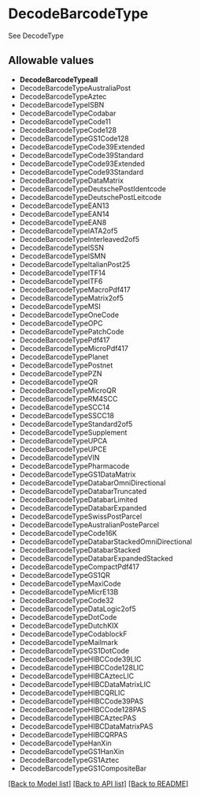 # DecodeBarcodeType

See DecodeType

## Allowable values
* **DecodeBarcodeTypeall**
* DecodeBarcodeTypeAustraliaPost
* DecodeBarcodeTypeAztec
* DecodeBarcodeTypeISBN
* DecodeBarcodeTypeCodabar
* DecodeBarcodeTypeCode11
* DecodeBarcodeTypeCode128
* DecodeBarcodeTypeGS1Code128
* DecodeBarcodeTypeCode39Extended
* DecodeBarcodeTypeCode39Standard
* DecodeBarcodeTypeCode93Extended
* DecodeBarcodeTypeCode93Standard
* DecodeBarcodeTypeDataMatrix
* DecodeBarcodeTypeDeutschePostIdentcode
* DecodeBarcodeTypeDeutschePostLeitcode
* DecodeBarcodeTypeEAN13
* DecodeBarcodeTypeEAN14
* DecodeBarcodeTypeEAN8
* DecodeBarcodeTypeIATA2of5
* DecodeBarcodeTypeInterleaved2of5
* DecodeBarcodeTypeISSN
* DecodeBarcodeTypeISMN
* DecodeBarcodeTypeItalianPost25
* DecodeBarcodeTypeITF14
* DecodeBarcodeTypeITF6
* DecodeBarcodeTypeMacroPdf417
* DecodeBarcodeTypeMatrix2of5
* DecodeBarcodeTypeMSI
* DecodeBarcodeTypeOneCode
* DecodeBarcodeTypeOPC
* DecodeBarcodeTypePatchCode
* DecodeBarcodeTypePdf417
* DecodeBarcodeTypeMicroPdf417
* DecodeBarcodeTypePlanet
* DecodeBarcodeTypePostnet
* DecodeBarcodeTypePZN
* DecodeBarcodeTypeQR
* DecodeBarcodeTypeMicroQR
* DecodeBarcodeTypeRM4SCC
* DecodeBarcodeTypeSCC14
* DecodeBarcodeTypeSSCC18
* DecodeBarcodeTypeStandard2of5
* DecodeBarcodeTypeSupplement
* DecodeBarcodeTypeUPCA
* DecodeBarcodeTypeUPCE
* DecodeBarcodeTypeVIN
* DecodeBarcodeTypePharmacode
* DecodeBarcodeTypeGS1DataMatrix
* DecodeBarcodeTypeDatabarOmniDirectional
* DecodeBarcodeTypeDatabarTruncated
* DecodeBarcodeTypeDatabarLimited
* DecodeBarcodeTypeDatabarExpanded
* DecodeBarcodeTypeSwissPostParcel
* DecodeBarcodeTypeAustralianPosteParcel
* DecodeBarcodeTypeCode16K
* DecodeBarcodeTypeDatabarStackedOmniDirectional
* DecodeBarcodeTypeDatabarStacked
* DecodeBarcodeTypeDatabarExpandedStacked
* DecodeBarcodeTypeCompactPdf417
* DecodeBarcodeTypeGS1QR
* DecodeBarcodeTypeMaxiCode
* DecodeBarcodeTypeMicrE13B
* DecodeBarcodeTypeCode32
* DecodeBarcodeTypeDataLogic2of5
* DecodeBarcodeTypeDotCode
* DecodeBarcodeTypeDutchKIX
* DecodeBarcodeTypeCodablockF
* DecodeBarcodeTypeMailmark
* DecodeBarcodeTypeGS1DotCode
* DecodeBarcodeTypeHIBCCode39LIC
* DecodeBarcodeTypeHIBCCode128LIC
* DecodeBarcodeTypeHIBCAztecLIC
* DecodeBarcodeTypeHIBCDataMatrixLIC
* DecodeBarcodeTypeHIBCQRLIC
* DecodeBarcodeTypeHIBCCode39PAS
* DecodeBarcodeTypeHIBCCode128PAS
* DecodeBarcodeTypeHIBCAztecPAS
* DecodeBarcodeTypeHIBCDataMatrixPAS
* DecodeBarcodeTypeHIBCQRPAS
* DecodeBarcodeTypeHanXin
* DecodeBarcodeTypeGS1HanXin
* DecodeBarcodeTypeGS1Aztec
* DecodeBarcodeTypeGS1CompositeBar

[[Back to Model list]](../README.md#documentation-for-models) [[Back to API list]](../README.md#documentation-for-api-endpoints) [[Back to README]](../README.md)
